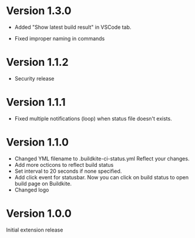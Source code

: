 # Version 1.3.0

+ Added "Show latest build result" in VSCode tab.
* Fixed improper naming in commands

# Version 1.1.2

* Security release

# Version 1.1.1

+ Fixed multiple notifications (loop) when status file doesn't exists.

# Version 1.1.0

+ Changed YML filename to .buildkite-ci-status.yml Reflect your changes.
+ Add more octicons to reflect build status
+ Set interval to 20 seconds if none specified.
+ Add click event for statusbar. Now you can click on build status to open build page on Buildkite.
+ Changed logo

# Version 1.0.0

Initial extension release

